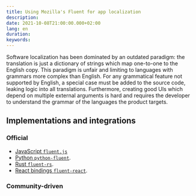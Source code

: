 ```yaml
---
title: Using Mozilla's Fluent for app localization
description:
date: 2021-10-08T21:00:00.000+02:00
lang: en
duration:
keywords:
---
```


Software localization has been dominated by an outdated paradigm: the translation is just a dictionary of strings which map one-to-one to the English copy. This paradigm is unfair and limiting to languages with grammars more complex than English. For any grammatical feature not supported by English, a special case must be added to the source code, leaking logic into all translations. Furthermore, creating good UIs which depend on multiple external arguments is hard and requires the developer to understand the grammar of the languages the product targets.

## Implementations and integrations

### Official

* [JavaScript `fluent.js`](https://github.com/projectfluent/fluent.js)
* [Python `python-fluent`](https://github.com/projectfluent/python-fluent).
* [Rust `fluent-rs`](https://github.com/projectfluent/fluent-rs).
* [React bindings `fluent-react`](https://github.com/projectfluent/fluent.js/tree/master/fluent-react).

### Community-driven

